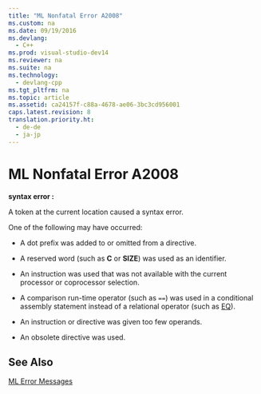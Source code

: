 ```yaml
---
title: "ML Nonfatal Error A2008"
ms.custom: na
ms.date: 09/19/2016
ms.devlang: 
  - C++
ms.prod: visual-studio-dev14
ms.reviewer: na
ms.suite: na
ms.technology: 
  - devlang-cpp
ms.tgt_pltfrm: na
ms.topic: article
ms.assetid: ca24157f-c88a-4678-ae06-3bc3cd956001
caps.latest.revision: 8
translation.priority.ht: 
  - de-de
  - ja-jp
---
```

# ML Nonfatal Error A2008
**syntax error :**  
  
 A token at the current location caused a syntax error.  
  
 One of the following may have occurred:  
  
-   A dot prefix was added to or omitted from a directive.  
  
-   A reserved word (such as **C** or **SIZE**) was used as an identifier.  
  
-   An instruction was used that was not available with the current processor or coprocessor selection.  
  
-   A comparison run-time operator (such as `==`) was used in a conditional assembly statement instead of a relational operator (such as [EQ](../vs140/operator-EQ.md)).  
  
-   An instruction or directive was given too few operands.  
  
-   An obsolete directive was used.  
  
## See Also  
 [ML Error Messages](../vs140/ML-Error-Messages.md)
